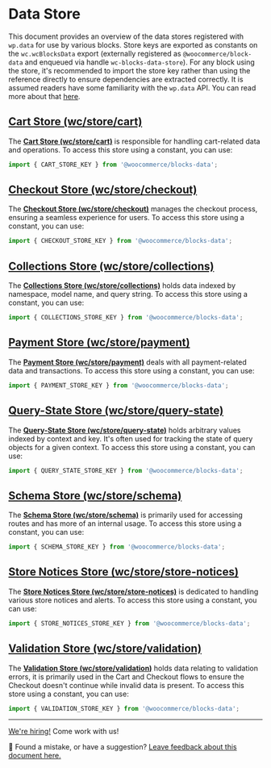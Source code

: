# Data Store

This document provides an overview of the data stores registered with `wp.data` for use by various blocks. Store keys are exported as constants on the `wc.wcBlocksData` export (externally registered as `@woocommerce/block-data` and enqueued via handle `wc-blocks-data-store`). For any block using the store, it's recommended to import the store key rather than using the reference directly to ensure dependencies are extracted correctly. It is assumed readers have some familiarity with the `wp.data` API. You can read more about that [here](https://developer.wordpress.org/block-editor/reference-guides/packages/packages-data/).

## [Cart Store (wc/store/cart)](cart.md)

The **[Cart Store (wc/store/cart)](cart.md)** is responsible for handling cart-related data and operations. To access this store using a constant, you can use:

```ts
import { CART_STORE_KEY } from '@woocommerce/blocks-data';
```

## [Checkout Store (wc/store/checkout)](checkout.md)

The **[Checkout Store (wc/store/checkout)](checkout.md)** manages the checkout process, ensuring a seamless experience for users. To access this store using a constant, you can use:

```ts
import { CHECKOUT_STORE_KEY } from '@woocommerce/blocks-data';
```

## [Collections Store (wc/store/collections)](collections.md)

The **[Collections Store (wc/store/collections)](collections.md)** holds data indexed by namespace, model name, and query string. To access this store using a constant, you can use:

```ts
import { COLLECTIONS_STORE_KEY } from '@woocommerce/blocks-data';
```

## [Payment Store (wc/store/payment)](payment.md)

The **[Payment Store (wc/store/payment)](payment.md)** deals with all payment-related data and transactions. To access this store using a constant, you can use:

```ts
import { PAYMENT_STORE_KEY } from '@woocommerce/blocks-data';
```

## [Query-State Store (wc/store/query-state)](query-state.md)

The **[Query-State Store (wc/store/query-state)](query-state.md)** holds arbitrary values indexed by context and key. It's often used for tracking the state of query objects for a given context. To access this store using a constant, you can use:

```ts
import { QUERY_STATE_STORE_KEY } from '@woocommerce/blocks-data';
```

## [Schema Store (wc/store/schema)](schema.md)

The **[Schema Store (wc/store/schema)](schema.md)** is primarily used for accessing routes and has more of an internal usage. To access this store using a constant, you can use:

```ts
import { SCHEMA_STORE_KEY } from '@woocommerce/blocks-data';
```

## [Store Notices Store (wc/store/store-notices)](store-notices.md)

The **[Store Notices Store (wc/store/store-notices)](store-notices.md)** is dedicated to handling various store notices and alerts. To access this store using a constant, you can use:

```ts
import { STORE_NOTICES_STORE_KEY } from '@woocommerce/blocks-data';
```

## [Validation Store (wc/store/validation)](validation.md)

The **[Validation Store (wc/store/validation)](validation.md)** holds data relating to validation errors, it is primarily used in the Cart and Checkout flows to ensure the Checkout doesn't continue while invalid data is present. To access this store using a constant, you can use:

```ts
import { VALIDATION_STORE_KEY } from '@woocommerce/blocks-data';
```

<!-- FEEDBACK -->

---

[We're hiring!](https://woocommerce.com/careers/) Come work with us!

🐞 Found a mistake, or have a suggestion? [Leave feedback about this document here.](https://github.com/woocommerce/woocommerce-blocks/issues/new?assignees=&labels=type%3A+documentation&template=--doc-feedback.md&title=Feedback%20on%20./docs/third-party-developers/extensibility/data-store/README.md)

<!-- /FEEDBACK -->
